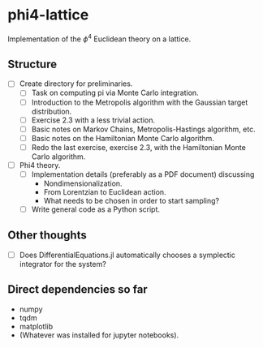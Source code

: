 # phi4-lattice

Implementation of the $\phi^{4}$ Euclidean theory on a lattice.

## Structure

- [ ] Create directory for preliminaries.
  - [ ] Task on computing pi via Monte Carlo integration.
  - [ ] Introduction to the Metropolis algorithm with the Gaussian target distribution.
  - [ ] Exercise 2.3 with a less trivial action.
  - [ ] Basic notes on Markov Chains, Metropolis-Hastings algorithm, etc.
  - [ ] Basic notes on the Hamiltonian Monte Carlo algorithm.
  - [ ] Redo the last exercise, exercise 2.3, with the Hamiltonian Monte Carlo algorithm.
- [ ] Phi4 theory.
  - [ ] Implementation details (preferably as a PDF document) discussing
    - Nondimensionalization.
    - From Lorentzian to Euclidean action.
    - What needs to be chosen in order to start sampling?
  - [ ] Write general code as a Python script.

## Other thoughts

- [ ] Does DifferentialEquations.jl automatically chooses a symplectic integrator for the system?

## Direct dependencies so far

* numpy
* tqdm
* matplotlib
* (Whatever was installed for jupyter notebooks).
